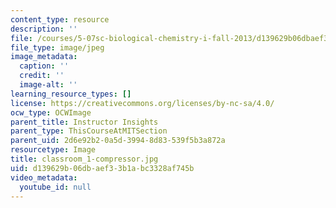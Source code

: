 ```yaml
---
content_type: resource
description: ''
file: /courses/5-07sc-biological-chemistry-i-fall-2013/d139629b06dbaef33b1abc3328af745b_classroom_1-compressor.jpg
file_type: image/jpeg
image_metadata:
  caption: ''
  credit: ''
  image-alt: ''
learning_resource_types: []
license: https://creativecommons.org/licenses/by-nc-sa/4.0/
ocw_type: OCWImage
parent_title: Instructor Insights
parent_type: ThisCourseAtMITSection
parent_uid: 2d6e92b2-0a5d-3994-8d83-539f5b3a872a
resourcetype: Image
title: classroom_1-compressor.jpg
uid: d139629b-06db-aef3-3b1a-bc3328af745b
video_metadata:
  youtube_id: null
---
```

